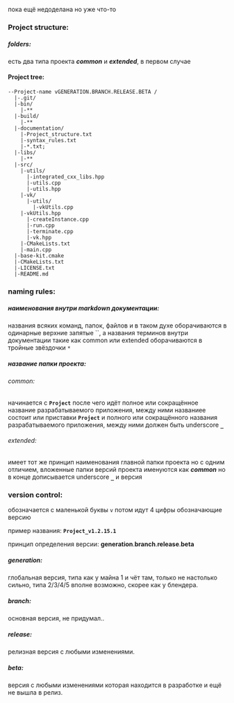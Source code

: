 пока ещё недоделана но уже что-то

### Project structure:
##### folders:
есть два типа проекта ***common*** и ***extended***, в первом случае

#### Project tree:
~~~
--Project-name vGENERATION.BRANCH.RELEASE.BETA /
  |-.git/
  |-bin/
    |-**
  |-build/
    |-**
  |-documentation/
    |-Project_structure.txt
    |-syntax_rules.txt
    |-*.txt;
  |-libs/
    |-**
  |-src/
    |-utils/
      |-integrated_cxx_libs.hpp
      |-utils.cpp
      |-utils.hpp
    |-vk/
      |-utils/
        |-vkUtils.cpp
	|-vkUtils.hpp
      |-createInstance.cpp
      |-run.cpp
      |-terminate.cpp
      |-vk.hpp
    |-CMakeLists.txt
    |-main.cpp
  |-base-kit.cmake
  |-CMakeLists.txt
  |-LICENSE.txt
  |-README.md
  ~~~

### naming rules:
##### наименования внутри markdown документации:
названия всяких команд, папок, файлов и в таком духе оборачиваются в одинарные верхние запятые \`\`, а названия терминов внутри документации такие как common или extended оборачиваются в тройные звёздочки `*`

##### название папки проекта:
###### common:
начинается с **`Project`** после чего идёт полное или сокращённое название разрабатываемого приложения, между ними
названиее состоит или приставки **`Project`** и полного или сокращённого названия разрабатываемого приложения, между ними должен быть underscore **`_`**

###### extended:
имеет тот же принцип наименования главной папки проекта но с одним отличием, вложенные папки версий проекта именуются как ***common*** но в конце дописывается underscore **`_`** и версия

### version control:

обозначается с маленькой буквы `v` потом идут 4 цифры обозначающие версию

пример названия: **`Project_v1.2.15.1`**

принцип определения версии: **generation**.**branch**.**release**.**beta**

##### generation:
глобальная версия, типа как у майна 1 и чёт там, только не настолько сильно, типа 2/3/4/5 вполне возможно, скорее как у блендера.
##### branch:
основная версия, не придумал..
##### release:
релизная версия с любыми изменениями.
##### beta:
версия с любыми изменениями которая находится в разработке и ещё не вышла в релиз.

